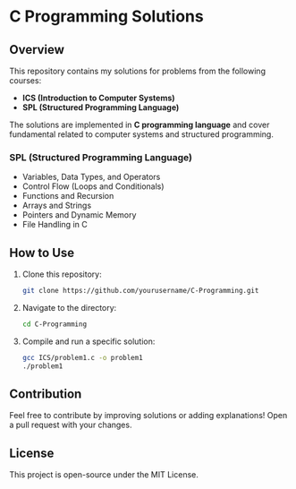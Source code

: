 # C Programming Solutions

## Overview
This repository contains my solutions for problems from the following courses:
- **ICS (Introduction to Computer Systems)**
- **SPL (Structured Programming Language)**

The solutions are implemented in **C programming language** and cover fundamental related to computer systems and structured programming.

### SPL (Structured Programming Language)
- Variables, Data Types, and Operators
- Control Flow (Loops and Conditionals)
- Functions and Recursion
- Arrays and Strings
- Pointers and Dynamic Memory
- File Handling in C

## How to Use
1. Clone this repository:
   ```sh
   git clone https://github.com/yourusername/C-Programming.git
   ```
2. Navigate to the directory:
   ```sh
   cd C-Programming
   ```
3. Compile and run a specific solution:
   ```sh
   gcc ICS/problem1.c -o problem1
   ./problem1
   ```

## Contribution
Feel free to contribute by improving solutions or adding explanations! Open a pull request with your changes.

## License
This project is open-source under the MIT License.
